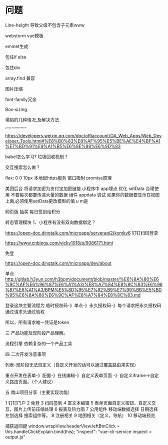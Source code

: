 # 问题

Line-height 导致父级不包含子元素www

webstorm vue模板

emmet生成

包住if else

包住div

array.find 兼容

图片压缩

font-family冗余

Box-sizing

塌陷的几种情况,及解决方法

<img src="https://image.zhuyuanzheng1.top/image-20220608224955143.png" alt="image-20220608224955143" style="zoom:33%;" />

https://developers.weixin.qq.com/doc/offiaccount/OA_Web_Apps/Web_Developer_Tools.html#%E8%B0%83%E8%AF%95%E5%BE%AE%E4%BF%A1%E7%BD%91%E9%A1%B5%E6%8E%88%E6%9D%83





babel怎么学习?
垃圾回收机制？

交互搜索怎么做？

flex: 0 0 10px
本地起https服务
窗口吸附
promise原理

美团后台 将请求加密为支付宝加密链接
小程序中
app埋点
优化 setData   合理使用  不要每次都要传递大量的数据
组件
appdata  调试
如果你的数据要显示在视图上面,必须使用setData更改模型的值
u m是  

网页版   抽奖
每日签到给积分

转态管理模块
1、小程序有没有双向数据绑定？





https://open-doc.dingtalk.com/microapp/serverapi2/kymkv6  钉钉扫码登录

https://www.cnblogs.com/vicky1018/p/9086171.html

免登

https://open-doc.dingtalk.com/microapp/dev/about

单点
http://gitlab.h3yun.com/h3bpm/document/blob/master/%E6%8A%80%E6%9C%AF%E6%96%87%E6%A1%A3/%E8%A7%84%E8%8C%83%E6%96%87%E6%A1%A3/BPM%E5%8D%95%E7%82%B9%E7%99%BB%E5%BD%95%E6%8A%80%E6%9C%AF%E8%A7%84%E8%8C%83.md


登录这块主要流程为 临时授权码-》单点-》永久授权码-》每个请求把永久授权码通过请求头通过验权

所以，所有请求唯一凭证是token


三 产品功能及现阶段产品理解。

流程引擎 依赖复杂的一个产品工具

四 二次开发注意事项

列表-现阶段无法自定义（自定义开发的话可以通过覆盖路由来实现）

重点开发在表单-》配置-》在线编辑-》自定义表单页面 -》自定义iframe->自定义路由页面。（个人建议）

五 南山项目分享（主要实现功能）

1 钉钉门户
2 免登
3 扫码签到
4 富文本编辑
5 表单页面自定义按钮，自定义交互，图片上传前压缩处理
6 报表及热力图
7 公用组件 移动端数据选择 日期选择 左划选择 搜索组件等。
8 注册相关
9 地图相关（定义，导航）
10 移动端预览



捕获返回键
window.wrapView.headerView.leftBtnClick = this.handleClickExplain.bind(this);
"inspect": "vue-cli-service inspect > output.js"

